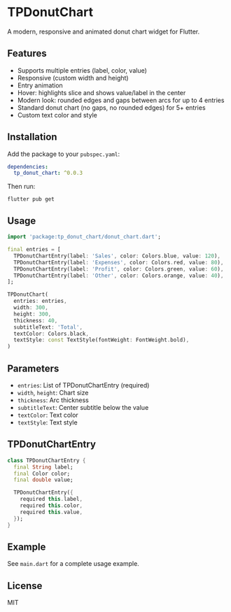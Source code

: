 # TPDonutChart

A modern, responsive and animated donut chart widget for Flutter.

## Features
- Supports multiple entries (label, color, value)
- Responsive (custom width and height)
- Entry animation
- Hover: highlights slice and shows value/label in the center
- Modern look: rounded edges and gaps between arcs for up to 4 entries
- Standard donut chart (no gaps, no rounded edges) for 5+ entries
- Custom text color and style

## Installation
Add the package to your `pubspec.yaml`:

```yaml
dependencies:
  tp_donut_chart: ^0.0.3
```

Then run:
```
flutter pub get
```

## Usage

```dart
import 'package:tp_donut_chart/donut_chart.dart';

final entries = [
  TPDonutChartEntry(label: 'Sales', color: Colors.blue, value: 120),
  TPDonutChartEntry(label: 'Expenses', color: Colors.red, value: 80),
  TPDonutChartEntry(label: 'Profit', color: Colors.green, value: 60),
  TPDonutChartEntry(label: 'Other', color: Colors.orange, value: 40),
];

TPDonutChart(
  entries: entries,
  width: 300,
  height: 300,
  thickness: 40,
  subtitleText: 'Total',
  textColor: Colors.black,
  textStyle: const TextStyle(fontWeight: FontWeight.bold),
)
```

## Parameters
- `entries`: List of TPDonutChartEntry (required)
- `width`, `height`: Chart size
- `thickness`: Arc thickness
- `subtitleText`: Center subtitle below the value
- `textColor`: Text color
- `textStyle`: Text style

## TPDonutChartEntry
```dart
class TPDonutChartEntry {
  final String label;
  final Color color;
  final double value;

  TPDonutChartEntry({
    required this.label,
    required this.color,
    required this.value,
  });
}
```

## Example
See `main.dart` for a complete usage example.

## License
MIT
